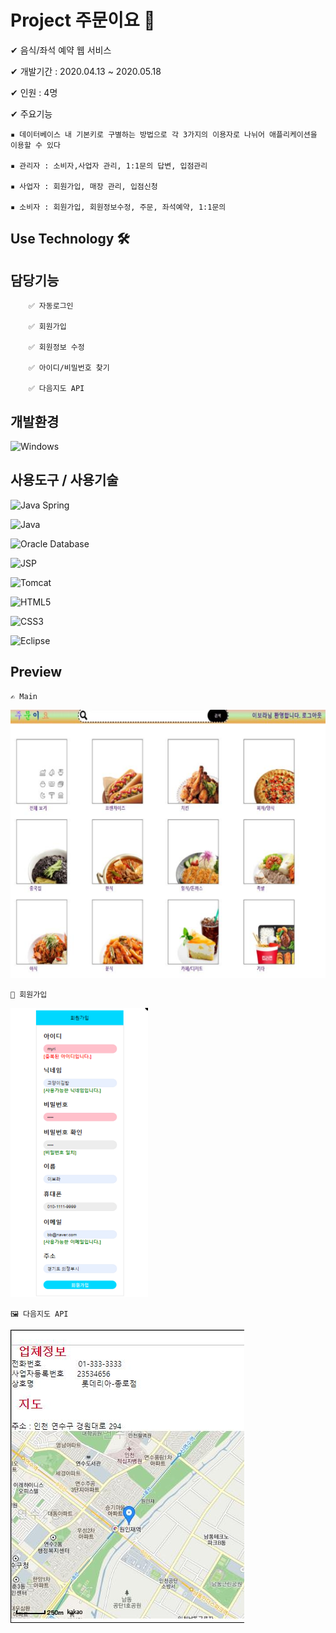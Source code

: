 # Project 주문이요 🍕

✔ 음식/좌석 예약 웹 서비스

✔  개발기간 : 2020.04.13 ~ 2020.05.18

✔  인원 : 4명

✔  주요기능

	▪ 데이터베이스 내 기본키로 구별하는 방법으로 각 3가지의 이용자로 나뉘어 애플리케이션을 이용할 수 있다 
		
	▪ 관리자 : 소비자,사업자 관리, 1:1문의 답변, 입점관리
		
	▪ 사업자 : 회원가입, 매장 관리, 입점신청
		
	▪ 소비자 : 회원가입, 회원정보수정, 주문, 좌석예약, 1:1문의  


## Use Technology 🛠

## 담당기능 

        ✅ 자동로그인
  
        ✅ 회원가입

        ✅ 회원정보 수정
    
        ✅ 아이디/비밀번호 찾기
        
        ✅ 다음지도 API
	
## 개발환경 

![Windows](http://img.shields.io/badge/-Windows-000000?style=flat-square&logo=Windows&logoColor=0078D6)


## 사용도구 / 사용기술

![Java Spring](https://img.shields.io/badge/-Spring-222222?style=flat&logo=spring&logoColor=6DB33F)

![Java](http://img.shields.io/badge/-Java-007396?style=flat-square&logo=java&logoColor=ffffff)
 
![Oracle Database](http://img.shields.io/badge/-Oracle-DD0031?style=flat-square&logo=oracle)

![JSP](http://img.shields.io/badge/-JSP-f6f6f6?style=flat-square&logo=java&logoColor=f6f6f6&color=FF8224)

![Tomcat](http://img.shields.io/badge/-Tomcat8.5-000000?style=flat-square&logo=Apache&logoColor=ffffff)
	         
![HTML5](https://img.shields.io/badge/-HTML5-%23E44D27?style=flat-square&logo=html5&logoColor=ffffff)

![CSS3](https://img.shields.io/badge/-CSS3-%231572B6?style=flat-square&logo=css3)

![Eclipse](http://img.shields.io/badge/-Eclipse-000000?style=flat-square&logo=eclipse&logoColor=4641D9)
             
         
    
## Preview 

	✍ Main
 
![Main](jumunyo_myri/preview/main.png)

    
    🤝 회원가입
 
![join](jumunyo_myri/preview/join.png)


    🖼 다음지도 API
![map](jumunyo_myri/preview/map.png)
